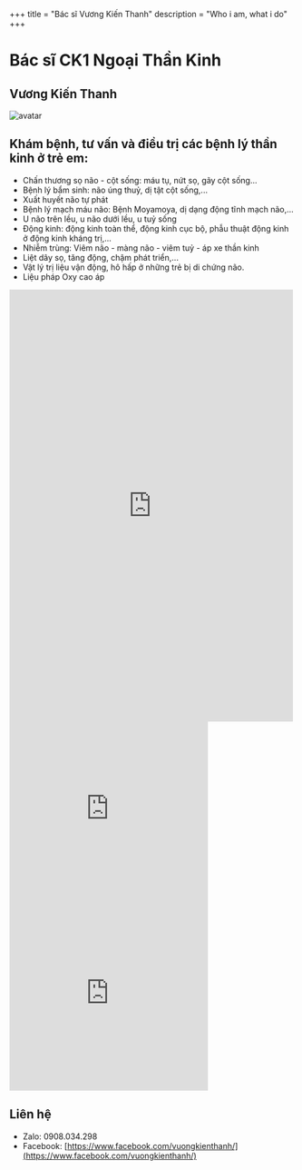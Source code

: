 +++
title = "Bác sĩ Vương Kiến Thanh"
description = "Who i am, what i do"
+++

# Bác sĩ CK1 Ngoại Thần Kinh 
## Vương Kiến Thanh
![avatar](/images/avatar-min.JPG)

## Khám bệnh, tư vấn và điều trị các bệnh lý thần kinh ở trẻ em:
- Chấn thương sọ não - cột sống: máu tụ, nứt sọ, gãy cột sống...
- Bệnh lý bẩm sinh: não úng thuỷ, dị tật cột sống,...
- Xuất huyết não tự phát
- Bệnh lý mạch máu não: Bệnh Moyamoya, dị dạng động tĩnh mạch não,...
- U não trên lều, u não dưới lều, u tuỷ sống
- Động kinh: động kinh toàn thể, động kinh cục bộ, phẫu thuật động kinh ở động kinh kháng trị,...
- Nhiễm trùng: Viêm não - màng não - viêm tuỷ - áp xe thần kinh
- Liệt dây sọ, tăng động, chậm phát triển,...
- Vật lý trị liệu vận động, hô hấp ở những trẻ bị di chứng não.
- Liệu pháp Oxy cao áp

<iframe src="https://www.facebook.com/plugins/post.php?href=https%3A%2F%2Fwww.facebook.com%2FBVNDTP%2Fphotos%2Fa.1824696527796734%2F2803518629914514%2F%3Ftype%3D3&show_text=false&width=500" width="500" height="761" style="border:none;overflow:hidden" scrolling="no" frameborder="0" allowfullscreen="true" allow="autoplay; clipboard-write; encrypted-media; picture-in-picture; web-share"></iframe>
<iframe src="https://www.facebook.com/plugins/post.php?href=https%3A%2F%2Fwww.facebook.com%2Fvuongkienthanh%2Fposts%2Fpfbid02HaaNYm8GLQ1EzHUTJ38aGeD4aWqoT9bzH47fuk5tFMQvV3oEjnj7Bz5PNYJai7NJl&show_text=false&width=350" width="350" height="325" style="border:none;overflow:hidden" scrolling="no" frameborder="0" allowfullscreen="true" allow="autoplay; clipboard-write; encrypted-media; picture-in-picture; web-share"></iframe>
<iframe src="https://www.facebook.com/plugins/post.php?href=https%3A%2F%2Fwww.facebook.com%2Fvuongkienthanh%2Fposts%2Fpfbid0wxApC9mZ1eDLd8ENaWMF56n4crX2RU9UY5igyNoqw53qY1QfBKjCK1oUyhmDBSXBl&show_text=false&width=350" width="350" height="325" style="border:none;overflow:hidden" scrolling="no" frameborder="0" allowfullscreen="true" allow="autoplay; clipboard-write; encrypted-media; picture-in-picture; web-share"></iframe>

## Liên hệ
- Zalo: 0908.034.298
- Facebook: [https://www.facebook.com/vuongkienthanh/](https://www.facebook.com/vuongkienthanh/)
